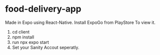 # food-delivery-app
Made in Expo using React-Native. Install ExpoGo from PlayStore To view it.
1) cd client
2) npm install
3) run npx expo start
4) Set your Sanity Accout seperatly.
